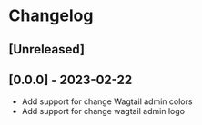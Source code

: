 # Changelog

## [Unreleased]

## [0.0.0] - 2023-02-22

* Add support for change Wagtail admin colors
* Add support for change wagtail admin logo
